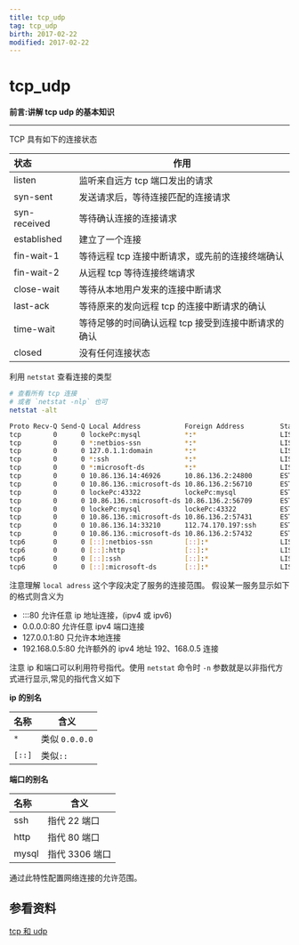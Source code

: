 ```yaml
---
title: tcp_udp    
tag: tcp_udp      
birth: 2017-02-22      
modified: 2017-02-22      
---
```


tcp_udp
===
**前言:讲解 tcp udp 的基本知识**

---

TCP 具有如下的连接状态

状态|作用|
:---|---|
listen|监听来自远方 tcp 端口发出的请求
syn-sent|发送请求后，等待连接匹配的连接请求
syn-received|等待确认连接的连接请求
established|建立了一个连接
fin-wait-1|等待远程 tcp 连接中断请求，或先前的连接终端确认
fin-wait-2|从远程 tcp 等待连接终端请求
close-wait|等待从本地用户发来的连接中断请求
last-ack|等待原来的发向远程 tcp 的连接中断请求的确认
time-wait|等待足够的时间确认远程 tcp 接受到连接中断请求的确认
closed|没有任何连接状态


利用 `netstat` 查看连接的类型

```bash
# 查看所有 tcp 连接
# 或者 `netstat -nlp` 也可
netstat -alt 

Proto Recv-Q Send-Q Local Address           Foreign Address         State      
tcp        0      0 lockePc:mysql           *:*                     LISTEN     
tcp        0      0 *:netbios-ssn           *:*                     LISTEN     
tcp        0      0 127.0.1.1:domain        *:*                     LISTEN     
tcp        0      0 *:ssh                   *:*                     LISTEN     
tcp        0      0 *:microsoft-ds          *:*                     LISTEN     
tcp        0      0 10.86.136.14:46926      10.86.136.2:24800       ESTABLISHED
tcp        0      0 10.86.136.:microsoft-ds 10.86.136.2:56710       ESTABLISHED
tcp        0      0 lockePc:43322           lockePc:mysql           ESTABLISHED
tcp        0      0 10.86.136.:microsoft-ds 10.86.136.2:56709       ESTABLISHED
tcp        0      0 lockePc:mysql           lockePc:43322           ESTABLISHED
tcp        0      0 10.86.136.:microsoft-ds 10.86.136.2:57431       ESTABLISHED
tcp        0      0 10.86.136.14:33210      112.74.170.197:ssh      ESTABLISHED
tcp        0      0 10.86.136.:microsoft-ds 10.86.136.2:57432       ESTABLISHED
tcp6       0      0 [::]:netbios-ssn        [::]:*                  LISTEN     
tcp6       0      0 [::]:http               [::]:*                  LISTEN     
tcp6       0      0 [::]:ssh                [::]:*                  LISTEN     
tcp6       0      0 [::]:microsoft-ds       [::]:*                  LISTEN     

```
注意理解 `local adress` 这个字段决定了服务的连接范围。
假设某一服务显示如下的格式则含义为

* :::80 允许任意 ip 地址连接，(ipv4 或 ipv6)
* 0.0.0.0:80 允许任意 ipv4 端口连接
* 127.0.0.1:80 只允许本地连接
* 192.168.0.5:80 允许额外的 ipv4 地址 192、168.0.5 连接

注意 ip 和端口可以利用符号指代。使用 `netstat` 命令时
`-n` 参数就是以非指代方式进行显示,常见的指代含义如下

**ip 的别名**

名称|含义|
:---|---|
`*`|类似 `0.0.0.0`
`[::]`|类似`::`

**端口的别名**

名称|含义|
:---|---|
ssh|指代 22 端口|
http|指代 80 端口|
mysql|指代 3306 端口|

通过此特性配置网络连接的允许范围。

## 参看资料

[tcp 和 udp](http://www.erg.abdn.ac.uk/users/gorry/course/inet-pages/packet-decode.html)
